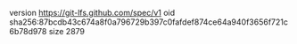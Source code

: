 version https://git-lfs.github.com/spec/v1
oid sha256:87bcdb43c674a8f0a796729b397c0fafdef874ce64a940f3656f721c6b78d978
size 2879
